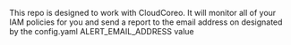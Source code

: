 This repo is designed to work with CloudCoreo. It will monitor all of your IAM policies for you and send a report to the email address on designated by the config.yaml ALERT_EMAIL_ADDRESS value